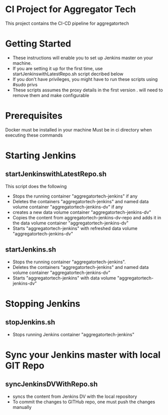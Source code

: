 # CI Project for Aggregator Tech
This project contains the CI-CD pipeline for aggregatortech

# Getting Started
* These instructions will enable you to set up Jenkins master on your machine.
* If you are setting it up for the first time, use startJenkinswithLatestRepo.sh script decribed below
* If you don't have privileges, you might have to run these scripts using #sudo privs
* These scripts assumes the proxy details in the first version . will need to remove them and make configurable

# Prerequisites
Docker must be installed in your machine
Must be in ci directory when executing these commands


# Starting Jenkins
## startJenkinswithLatestRepo.sh
This script does the following
* Stops the running container "aggregatortech-jenkins" if any
* Deletes the containers "aggregatortech-jenkins" and named data volume container "aggregatortech-jenkins-dv" if any
* creates a new data volume container "aggregatortech-jenkins-dv"
* Copies the content from aggregatortech-jenkins-dv-repo and adds it in the data volume container "aggregatortech-jenkins-dv" 
* Starts "aggregatortech-jenkins" with refreshed data volume  "aggregatortech-jenkins-dv"

## startJenkins.sh
* Stops the running container "aggregatortech-jenkins".
* Deletes the containers "aggregatortech-jenkins" and named data volume container "aggregatortech-jenkins-dv"
* Starts "aggregatortech-jenkins" with  data volume  "aggregatortech-jenkins-dv"


# Stopping Jenkins
## stopJenkins.sh 
* Stops running Jenkins container "aggregatortech-jenkins"
# Sync your Jenkins master with local GIT Repo
## syncJenkinsDVWithRepo.sh
* syncs the content from Jenkins DV with the local repository
* To commit the changes to GITHub repo, one must push the changes manually
